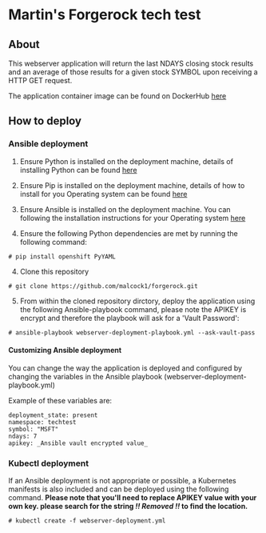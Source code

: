 # Martin's Forgerock tech test

## About

This webserver application will return the last NDAYS closing stock results and an average of those results for a given stock SYMBOL upon receiving a HTTP GET request.

The application container image can be found on DockerHub [here](https://hub.docker.com/r/malcock/webserver)

## How to deploy

### Ansible deployment

1. Ensure Python is installed on the deployment machine, details of installing Python can be found [here](https://www.python.org/downloads/)

2. Ensure Pip is installed on the deployment machine, details of how to install for you Operating system can be found [here](https://packaging.python.org/guides/installing-using-linux-tools/#installing-pip-setuptools-wheel-with-linux-package-managers)

2. Ensure Ansible is installed on the deployment machine. You can following the installation instructions for your Operating system [here](https://docs.ansible.com/ansible/latest/installation_guide/intro_installation.html)

3. Ensure the following Python dependencies are met by running the following command:

  `# pip install openshift PyYAML`
  
4. Clone this repository

  `# git clone https://github.com/malcock1/forgerock.git`
  
5. From within the cloned repository dirctory, deploy the application using the following Ansible-playbook command, please note the APIKEY is encrypt and therefore the playbook will ask for a 'Vault Password':

  `# ansible-playbook webserver-deployment-playbook.yml --ask-vault-pass`
  
#### Customizing Ansible deployment

You can change the way the application is deployed and configured by changing the variables in the Ansible playbook (webserver-deployment-playbook.yml)

Example of these variables are:

    deployment_state: present
    namespace: techtest
    symbol: "MSFT"
    ndays: 7
    apikey: _Ansible vault encrypted value_
  
### Kubectl deployment

If an Ansible deployment is not appropriate or possible, a Kubernetes manifests is also included and can be deployed using the following command. **Please note that you'll need to replace APIKEY value with your own key. please search for the string _!! Removed !!_ to find the location.**

`# kubectl create -f webserver-deployment.yml`
